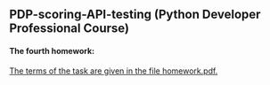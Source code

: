 ## PDP-scoring-API-testing (Python Developer Professional Course)

#### The fourth homework:
<u>The terms of the task are given in the file homework.pdf.</u>
<br></br>

